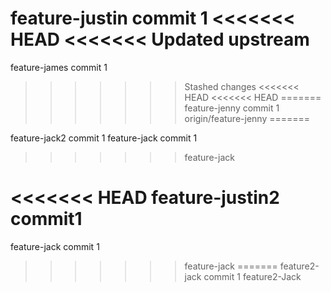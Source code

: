 feature-justin commit 1
<<<<<<< HEAD
<<<<<<< Updated upstream
=======
feature-james commit 1
>>>>>>> Stashed changes
<<<<<<< HEAD
<<<<<<< HEAD
=======
feature-jenny commit 1
>>>>>>> origin/feature-jenny
=======


feature-jack2 commit 1
feature-jack commit 1
>>>>>>> feature-jack

<<<<<<< HEAD
feature-justin2 commit1
=======

feature-jack commit 1
>>>>>>> feature-jack
=======
feature2-jack commit 1
>>>>>>> feature2-Jack

